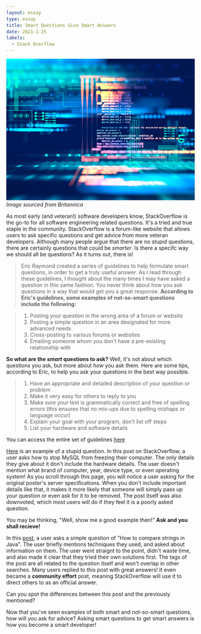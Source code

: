 ```yaml
---
layout: essay
type: essay
title: Smart Questions Give Smart Answers
date: 2021-1-25
labels:
  - Stack Overflow
---
```


![Britannica](images/computer.jpg)
*Image sourced from Britannica*

As most early (and veteran!) software developers know, StackOverflow is the go-to for all software engineering related questions. It's a tried and true staple
in the community. StackOverflow is a forum-like website that allows users to ask specific questions and get advice from more veteran developers.
Although many people argue that there are no stupid questions, there are certainly questions that could be *smarter*. Is there a specifc way we should all be
questions? As it turns out, there is! 
>Eric Raymond created a series of guidelines to help formulate smart questions, in order to get a truly useful answer. As I read through these guidelines, I
thought about the many times I may have asked a question in this same fashion. You never think about how you ask questions in a way that would get you a great response. 
**According to Eric's guidelines, some examples of not-so-smart questions include the following:**

>1. Posting your question in the wrong area of a forum or website
>2. Posting a simple question in an area designated for more advanced needs
>3. Cross-posting to various forums or websites
>4. Emailing someone whom you don't have a pre-existing relationship with 

**So what are the *smart* questions to ask?**
Well, it's not about which questions you ask, but more about *how* you ask them. 
Here are some tips, according to Eric, to help you ask your questions in the best way possible.

>1. Have an appropriate and detailed description of your question or problem
>2. Make it very easy for others to reply to you
>3. Make sure your text is grammatically correct and free of spelling errors
(this ensures that no mix-ups due to spelling mishaps or language occur)
>4. Explain your goal with your program, don't list off steps
>5. List your hardware and software details

You can access the entire set of guidelines [here](http://www.catb.org/esr/faqs/smart-questions.html)

[Here](https://stackoverflow.com/questions/32547805/any-way-to-make-mysql-not-freeze-my-computer) is an example of a stupid question. In this post on StackOverflow, a user asks how to stop MySQL from freezing their computer.
The only details they give about it don't include the hardware details. The user doesn't mention what brand of computer, year, device type, or even operating system! As you scroll through this page, you will notice a user asking for the original poster's server specifications. 
When you don't include important details like that, it makes it more likely that someone will simply pass up your question or even ask for it to be removed. The post itself was also downvoted, which most users will do if they feel it is a poorly asked question.

You may be thinking, "Well, show me a good example then!"
**Ask and you shall recieve!**

In this [post](https://stackoverflow.com/questions/513832/how-do-i-compare-strings-in-java/513839#513839), a user asks a simple question of "How to compare strings in Java". The user briefly mentions techniques they used, and asked about information on them. The user went straignt to the point, didn't waste time, and also made it clear that they tried their own solutions first. The tags of the post are all related to the question itself and won't overlap in other searches. Many users replied to this post with great answers! It even became a **community effort** post, meaning StackOverflow will use it to direct others to as an official answer. 

Can you spot the differences between this post and the previously mentioned?

Now that you've seen examples of both smart and not-so-smart questions, how will you ask for advice? 
Asking smart questions to get smart answers is how you become a smart developer!












